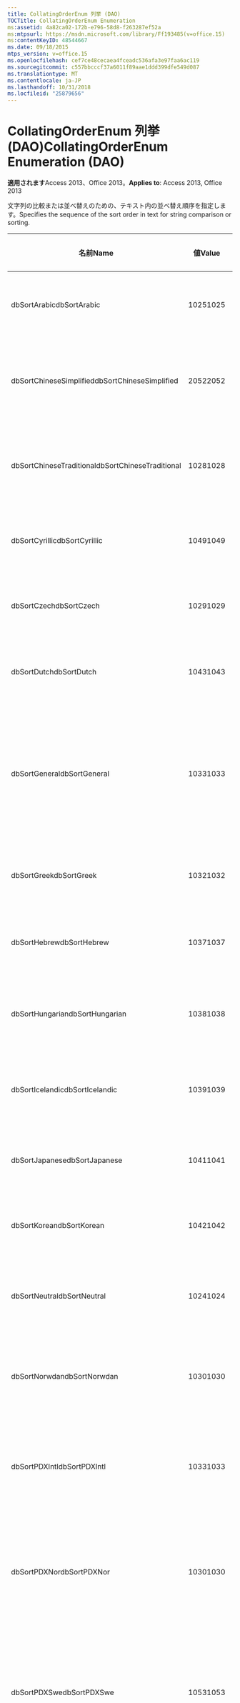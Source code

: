 ```yaml
---
title: CollatingOrderEnum 列挙 (DAO)
TOCTitle: CollatingOrderEnum Enumeration
ms:assetid: 4a82ca02-172b-e796-58d8-f263287ef52a
ms:mtpsurl: https://msdn.microsoft.com/library/Ff193485(v=office.15)
ms:contentKeyID: 48544667
ms.date: 09/18/2015
mtps_version: v=office.15
ms.openlocfilehash: cef7ce48cecaea4fceadc536afa3e97faa6ac119
ms.sourcegitcommit: c557bbcccf37a6011f89aae1ddd399dfe549d087
ms.translationtype: MT
ms.contentlocale: ja-JP
ms.lasthandoff: 10/31/2018
ms.locfileid: "25879656"
---
```

# <a name="collatingorderenum-enumeration-dao"></a><span data-ttu-id="aab91-102">CollatingOrderEnum 列挙 (DAO)</span><span class="sxs-lookup"><span data-stu-id="aab91-102">CollatingOrderEnum Enumeration (DAO)</span></span>


<span data-ttu-id="aab91-103">**適用されます**Access 2013、Office 2013。</span><span class="sxs-lookup"><span data-stu-id="aab91-103">**Applies to**: Access 2013, Office 2013</span></span>

<span data-ttu-id="aab91-104">文字列の比較または並べ替えのための、テキスト内の並べ替え順序を指定します。</span><span class="sxs-lookup"><span data-stu-id="aab91-104">Specifies the sequence of the sort order in text for string comparison or sorting.</span></span>

<table>
<colgroup>
<col style="width: 33%" />
<col style="width: 33%" />
<col style="width: 33%" />
</colgroup>
<thead>
<tr class="header">
<th><p><span data-ttu-id="aab91-105">名前</span><span class="sxs-lookup"><span data-stu-id="aab91-105">Name</span></span></p></th>
<th><p><span data-ttu-id="aab91-106">値</span><span class="sxs-lookup"><span data-stu-id="aab91-106">Value</span></span></p></th>
<th><p><span data-ttu-id="aab91-107">説明</span><span class="sxs-lookup"><span data-stu-id="aab91-107">Description</span></span></p></th>
</tr>
</thead>
<tbody>
<tr class="odd">
<td><p><span data-ttu-id="aab91-108">dbSortArabic</span><span class="sxs-lookup"><span data-stu-id="aab91-108">dbSortArabic</span></span></p></td>
<td><p><span data-ttu-id="aab91-109">1025</span><span class="sxs-lookup"><span data-stu-id="aab91-109">1025</span></span></p></td>
<td><p><span data-ttu-id="aab91-110">アラビア語版の照合順序</span><span class="sxs-lookup"><span data-stu-id="aab91-110">Arabic collating order</span></span></p></td>
</tr>
<tr class="even">
<td><p><span data-ttu-id="aab91-111">dbSortChineseSimplified</span><span class="sxs-lookup"><span data-stu-id="aab91-111">dbSortChineseSimplified</span></span></p></td>
<td><p><span data-ttu-id="aab91-112">2052</span><span class="sxs-lookup"><span data-stu-id="aab91-112">2052</span></span></p></td>
<td><p><span data-ttu-id="aab91-113">簡体字中国語版の照合順序</span><span class="sxs-lookup"><span data-stu-id="aab91-113">Simplified Chinese collating order</span></span></p></td>
</tr>
<tr class="odd">
<td><p><span data-ttu-id="aab91-114">dbSortChineseTraditional</span><span class="sxs-lookup"><span data-stu-id="aab91-114">dbSortChineseTraditional</span></span></p></td>
<td><p><span data-ttu-id="aab91-115">1028</span><span class="sxs-lookup"><span data-stu-id="aab91-115">1028</span></span></p></td>
<td><p><span data-ttu-id="aab91-116">繁体字中国語版の照合順序</span><span class="sxs-lookup"><span data-stu-id="aab91-116">Traditional Chinese collating order</span></span></p></td>
</tr>
<tr class="even">
<td><p><span data-ttu-id="aab91-117">dbSortCyrillic</span><span class="sxs-lookup"><span data-stu-id="aab91-117">dbSortCyrillic</span></span></p></td>
<td><p><span data-ttu-id="aab91-118">1049</span><span class="sxs-lookup"><span data-stu-id="aab91-118">1049</span></span></p></td>
<td><p><span data-ttu-id="aab91-119">ロシア語版の照合順序</span><span class="sxs-lookup"><span data-stu-id="aab91-119">Russian collating order</span></span></p></td>
</tr>
<tr class="odd">
<td><p><span data-ttu-id="aab91-120">dbSortCzech</span><span class="sxs-lookup"><span data-stu-id="aab91-120">dbSortCzech</span></span></p></td>
<td><p><span data-ttu-id="aab91-121">1029</span><span class="sxs-lookup"><span data-stu-id="aab91-121">1029</span></span></p></td>
<td><p><span data-ttu-id="aab91-122">チェコ語版の照合順序</span><span class="sxs-lookup"><span data-stu-id="aab91-122">Czech collating order</span></span></p></td>
</tr>
<tr class="even">
<td><p><span data-ttu-id="aab91-123">dbSortDutch</span><span class="sxs-lookup"><span data-stu-id="aab91-123">dbSortDutch</span></span></p></td>
<td><p><span data-ttu-id="aab91-124">1043</span><span class="sxs-lookup"><span data-stu-id="aab91-124">1043</span></span></p></td>
<td><p><span data-ttu-id="aab91-125">オランダ語版の照合順序</span><span class="sxs-lookup"><span data-stu-id="aab91-125">Dutch collating order</span></span></p></td>
</tr>
<tr class="odd">
<td><p><span data-ttu-id="aab91-126">dbSortGeneral</span><span class="sxs-lookup"><span data-stu-id="aab91-126">dbSortGeneral</span></span></p></td>
<td><p><span data-ttu-id="aab91-127">1033</span><span class="sxs-lookup"><span data-stu-id="aab91-127">1033</span></span></p></td>
<td><p><span data-ttu-id="aab91-128">英語版、ドイツ語版、フランス語版、およびポルトガル語版の照合順序</span><span class="sxs-lookup"><span data-stu-id="aab91-128">English, German, French, and Portuguese collating order</span></span></p></td>
</tr>
<tr class="even">
<td><p><span data-ttu-id="aab91-129">dbSortGreek</span><span class="sxs-lookup"><span data-stu-id="aab91-129">dbSortGreek</span></span></p></td>
<td><p><span data-ttu-id="aab91-130">1032</span><span class="sxs-lookup"><span data-stu-id="aab91-130">1032</span></span></p></td>
<td><p><span data-ttu-id="aab91-131">ギリシャ語版の照合順序</span><span class="sxs-lookup"><span data-stu-id="aab91-131">Greek collating order</span></span></p></td>
</tr>
<tr class="odd">
<td><p><span data-ttu-id="aab91-132">dbSortHebrew</span><span class="sxs-lookup"><span data-stu-id="aab91-132">dbSortHebrew</span></span></p></td>
<td><p><span data-ttu-id="aab91-133">1037</span><span class="sxs-lookup"><span data-stu-id="aab91-133">1037</span></span></p></td>
<td><p><span data-ttu-id="aab91-134">ヘブライ語版の照合順序</span><span class="sxs-lookup"><span data-stu-id="aab91-134">Hebrew collating order</span></span></p></td>
</tr>
<tr class="even">
<td><p><span data-ttu-id="aab91-135">dbSortHungarian</span><span class="sxs-lookup"><span data-stu-id="aab91-135">dbSortHungarian</span></span></p></td>
<td><p><span data-ttu-id="aab91-136">1038</span><span class="sxs-lookup"><span data-stu-id="aab91-136">1038</span></span></p></td>
<td><p><span data-ttu-id="aab91-137">ハンガリー語版の照合順序</span><span class="sxs-lookup"><span data-stu-id="aab91-137">Hungarian collating order</span></span></p></td>
</tr>
<tr class="odd">
<td><p><span data-ttu-id="aab91-138">dbSortIcelandic</span><span class="sxs-lookup"><span data-stu-id="aab91-138">dbSortIcelandic</span></span></p></td>
<td><p><span data-ttu-id="aab91-139">1039</span><span class="sxs-lookup"><span data-stu-id="aab91-139">1039</span></span></p></td>
<td><p><span data-ttu-id="aab91-140">アイスランド語版の照合順序</span><span class="sxs-lookup"><span data-stu-id="aab91-140">Icelandic collating order</span></span></p></td>
</tr>
<tr class="even">
<td><p><span data-ttu-id="aab91-141">dbSortJapanese</span><span class="sxs-lookup"><span data-stu-id="aab91-141">dbSortJapanese</span></span></p></td>
<td><p><span data-ttu-id="aab91-142">1041</span><span class="sxs-lookup"><span data-stu-id="aab91-142">1041</span></span></p></td>
<td><p><span data-ttu-id="aab91-143">日本語版の照合順序</span><span class="sxs-lookup"><span data-stu-id="aab91-143">Japanese collating order</span></span></p></td>
</tr>
<tr class="odd">
<td><p><span data-ttu-id="aab91-144">dbSortKorean</span><span class="sxs-lookup"><span data-stu-id="aab91-144">dbSortKorean</span></span></p></td>
<td><p><span data-ttu-id="aab91-145">1042</span><span class="sxs-lookup"><span data-stu-id="aab91-145">1042</span></span></p></td>
<td><p><span data-ttu-id="aab91-146">韓国語版の照合順序</span><span class="sxs-lookup"><span data-stu-id="aab91-146">Korean collating order</span></span></p></td>
</tr>
<tr class="even">
<td><p><span data-ttu-id="aab91-147">dbSortNeutral</span><span class="sxs-lookup"><span data-stu-id="aab91-147">dbSortNeutral</span></span></p></td>
<td><p><span data-ttu-id="aab91-148">1024</span><span class="sxs-lookup"><span data-stu-id="aab91-148">1024</span></span></p></td>
<td><p><span data-ttu-id="aab91-149">ニュートラル言語版の照合順序</span><span class="sxs-lookup"><span data-stu-id="aab91-149">Neutral collating order</span></span></p></td>
</tr>
<tr class="odd">
<td><p><span data-ttu-id="aab91-150">dbSortNorwdan</span><span class="sxs-lookup"><span data-stu-id="aab91-150">dbSortNorwdan</span></span></p></td>
<td><p><span data-ttu-id="aab91-151">1030</span><span class="sxs-lookup"><span data-stu-id="aab91-151">1030</span></span></p></td>
<td><p><span data-ttu-id="aab91-152">ノルウェー語版の照合順序</span><span class="sxs-lookup"><span data-stu-id="aab91-152">Norwegian and Danish collating order</span></span></p></td>
</tr>
<tr class="even">
<td><p><span data-ttu-id="aab91-153">dbSortPDXIntl</span><span class="sxs-lookup"><span data-stu-id="aab91-153">dbSortPDXIntl</span></span></p></td>
<td><p><span data-ttu-id="aab91-154">1033</span><span class="sxs-lookup"><span data-stu-id="aab91-154">1033</span></span></p></td>
<td><p><span data-ttu-id="aab91-155">Paradox インターナショナル版の照合順序</span><span class="sxs-lookup"><span data-stu-id="aab91-155">Paradox international collating order</span></span></p></td>
</tr>
<tr class="odd">
<td><p><span data-ttu-id="aab91-156">dbSortPDXNor</span><span class="sxs-lookup"><span data-stu-id="aab91-156">dbSortPDXNor</span></span></p></td>
<td><p><span data-ttu-id="aab91-157">1030</span><span class="sxs-lookup"><span data-stu-id="aab91-157">1030</span></span></p></td>
<td><p><span data-ttu-id="aab91-158">Paradox ノルウェー語およびデンマーク語版の照合順序</span><span class="sxs-lookup"><span data-stu-id="aab91-158">Paradox Norwegian and Danish collating order</span></span></p></td>
</tr>
<tr class="even">
<td><p><span data-ttu-id="aab91-159">dbSortPDXSwe</span><span class="sxs-lookup"><span data-stu-id="aab91-159">dbSortPDXSwe</span></span></p></td>
<td><p><span data-ttu-id="aab91-160">1053</span><span class="sxs-lookup"><span data-stu-id="aab91-160">1053</span></span></p></td>
<td><p><span data-ttu-id="aab91-161">Paradox スウェーデン語およびフィンランド語版の照合順序</span><span class="sxs-lookup"><span data-stu-id="aab91-161">Paradox Swedish and Finnish collating order</span></span></p></td>
</tr>
<tr class="odd">
<td><p><span data-ttu-id="aab91-162">dbSortPolish</span><span class="sxs-lookup"><span data-stu-id="aab91-162">dbSortPolish</span></span></p></td>
<td><p><span data-ttu-id="aab91-163">1045</span><span class="sxs-lookup"><span data-stu-id="aab91-163">1045</span></span></p></td>
<td><p><span data-ttu-id="aab91-164">ポーランド語版の照合順序</span><span class="sxs-lookup"><span data-stu-id="aab91-164">Polish collating order</span></span></p></td>
</tr>
<tr class="even">
<td><p><span data-ttu-id="aab91-165">dbSortSlovenian</span><span class="sxs-lookup"><span data-stu-id="aab91-165">dbSortSlovenian</span></span></p></td>
<td><p><span data-ttu-id="aab91-166">1060</span><span class="sxs-lookup"><span data-stu-id="aab91-166">1060</span></span></p></td>
<td><p><span data-ttu-id="aab91-167">スロベニア語版の照合順序</span><span class="sxs-lookup"><span data-stu-id="aab91-167">Slovenian collating order</span></span></p></td>
</tr>
<tr class="odd">
<td><p><span data-ttu-id="aab91-168">dbSortSpanish</span><span class="sxs-lookup"><span data-stu-id="aab91-168">dbSortSpanish</span></span></p></td>
<td><p><span data-ttu-id="aab91-169">1034</span><span class="sxs-lookup"><span data-stu-id="aab91-169">1034</span></span></p></td>
<td><p><span data-ttu-id="aab91-170">スペイン語版の照合順序</span><span class="sxs-lookup"><span data-stu-id="aab91-170">Spanish collating order</span></span></p></td>
</tr>
<tr class="even">
<td><p><span data-ttu-id="aab91-171">dbSortSwedFin</span><span class="sxs-lookup"><span data-stu-id="aab91-171">dbSortSwedFin</span></span></p></td>
<td><p><span data-ttu-id="aab91-172">1053</span><span class="sxs-lookup"><span data-stu-id="aab91-172">1053</span></span></p></td>
<td><p><span data-ttu-id="aab91-173">スウェーデン語版およびフィンランド語版の照合順序</span><span class="sxs-lookup"><span data-stu-id="aab91-173">Swedish and Finnish collating order</span></span></p></td>
</tr>
<tr class="odd">
<td><p><span data-ttu-id="aab91-174">dbSortThai</span><span class="sxs-lookup"><span data-stu-id="aab91-174">dbSortThai</span></span></p></td>
<td><p><span data-ttu-id="aab91-175">1054</span><span class="sxs-lookup"><span data-stu-id="aab91-175">1054</span></span></p></td>
<td><p><span data-ttu-id="aab91-176">タイ語版の照合順序</span><span class="sxs-lookup"><span data-stu-id="aab91-176">Thai collating order</span></span></p></td>
</tr>
<tr class="even">
<td><p><span data-ttu-id="aab91-177">dbSortTurkish</span><span class="sxs-lookup"><span data-stu-id="aab91-177">dbSortTurkish</span></span></p></td>
<td><p><span data-ttu-id="aab91-178">1055</span><span class="sxs-lookup"><span data-stu-id="aab91-178">1055</span></span></p></td>
<td><p><span data-ttu-id="aab91-179">トルコ語版の照合順序</span><span class="sxs-lookup"><span data-stu-id="aab91-179">Turkish collating order</span></span></p></td>
</tr>
<tr class="odd">
<td><p><span data-ttu-id="aab91-180">dbSortUndefined</span><span class="sxs-lookup"><span data-stu-id="aab91-180">dbSortUndefined</span></span></p></td>
<td><p><span data-ttu-id="aab91-181">-1</span><span class="sxs-lookup"><span data-stu-id="aab91-181">-1</span></span></p></td>
<td><p><span data-ttu-id="aab91-182">照合順序が未定義または不明</span><span class="sxs-lookup"><span data-stu-id="aab91-182">Collating order undefined or unknown</span></span></p></td>
</tr>
</tbody>
</table>

